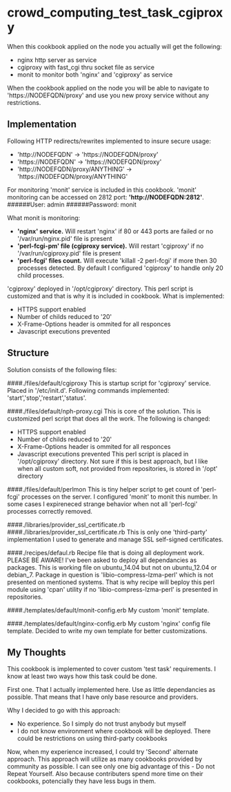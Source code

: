 crowd_computing_test_task_cgiproxy
==========================
When this cookbook applied on the node you actually will get the following:
 - nginx http server as service
 - cgiproxy with fast_cgi thru socket file as service
 - monit to monitor both 'nginx' and 'cgiproxy' as service

When the cookbook applied on the node you will be able to navigate to 'https://NODEFQDN/proxy' and use you new proxy service without any restrictions.

Implementation
--------------
Following HTTP redirects/rewrites implemented to insure secure usage:
- 'http://NODEFQDN' -> 'https://NODEFQDN/proxy'
- 'https://NODEFQDN' -> 'https://NODEFQDN/proxy'
- 'http://NODEFQDN/proxy/ANYTHING' -> 'https://NODEFQDN/proxy/ANYTHING'

For monitoring 'monit' service is included in this cookbook. 
'monit' monitoring can be accessed on 2812 port: **'http://NODEFQDN:2812'**.
######User: admin
######Password: monit

What monit is monitoring:
+ **'nginx' service.** Will restart 'nginx' if 80 or 443 ports are failed or no '/var/run/nginx.pid' file is present
+ **'perl-fcgi-pm' file (cgiproxy service).** Will restart 'cgiproxy' if no '/var/run/cgiproxy.pid' file is present
+ **'perl-fcgi' files count.** Will execute 'killall -2 perl-fcgi' if more then 30 processes detected. By default I configured 'cgiproxy' to handle only 20 child processes.


'cgiproxy' deployed in '/opt/cgiproxy' directory. This perl script is customized and that is why it is included in cookbook.
What is implemented:
- HTTPS support enabled
- Number of childs reduced to '20'
- X-Frame-Options header is ommited for all responces
- Javascript executions prevented

Structure
---------
Solution consists of the following files:

####./files/default/cgiproxy
This is startup script for 'cgiproxy' service. Placed in '/etc/init.d'. Following commands implemented: 'start','stop','restart','status'.

####./files/default/nph-proxy.cgi
This is core of the solution. This is customized perl script that does all the work.
The following is changed:
- HTTPS support enabled
- Number of childs reduced to '20'
- X-Frame-Options header is ommited for all responces
- Javascript executions prevented
This perl script is placed in '/opt/cgiproxy' directory. Not sure if this is best approach, but I like when all custom soft, not provided from repositories, is stored in '/opt' directory
    
####./files/default/perlmon
This is tiny helper script to get count of 'perl-fcgi' processes on the server. I configured 'monit' to monit this number. In some cases I expireneced strange behavior when not all 'perl-fcgi' processes correctly removed.
    
####./libraries/provider_ssl_certificate.rb
####./libraries/provider_ssl_certificate.rb
This is only one 'third-party' implementation I used to generate and manage SSL self-signed certificates.
    
####./recipes/defaul.rb
Recipe file that is doing all deployment work. PLEASE BE AWARE! I've been asked to deploy all dependancies as packages. This is working file on ubuntu_14.04 but not on ubuntu_12.04 or debian_7. Package in question is 'libio-compress-lzma-perl' which is not presented on mentioned systems. That is why recipe will beploy this perl module using 'cpan' utility if no 'libio-compress-lzma-perl' is presented in repositories.

####./templates/default/monit-config.erb
My custom 'monit' template.

####./templates/default/nginx-config.erb
My custom 'nginx' config file template. Decided to write my own template for better customizations.

My Thoughts
-----------
This cookbook is implemented to cover custom 'test task' requirements.
I know at least two ways how this task could be done.

First one. That I actually implemented here. Use as little dependancies as possible. That means that I have only base resource and providers.

Why I decided to go with this approach:
+ No experience. So I simply do not trust anybody but myself
+ I do not know environment where cookbook will be deployed. There could be restrictions on using third-party cookbooks


Now, when my experience increased, I could try 'Second' alternate approach.
This approach will utilize as many cookbooks provided by community as possible. I can see only one big advantage of this - Do not Repeat Yourself. Also because contributers spend more time on their cookbooks, potencially they have less bugs in them.
